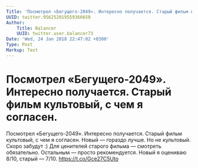 ```yaml
---
Title: 'Посмотрел «Бегущего-2049». Интересно получается. Старый фильм культовый, с чем я согласен.'
UUID: twitter.956252019559366658
Author:
    Title: Balancer
    UUID: twitter.user.balancer73
Date: 'Wed, 24 Jan 2018 22:47:02 +0300'
Type: Post
Markup: Text
---
```


# Посмотрел «Бегущего-2049». Интересно получается. Старый фильм культовый, с чем я согласен.

Посмотрел «Бегущего-2049». Интересно получается. Старый
фильм культовый, с чем я согласен. Новый — гораздо лучше. Но
не культовый. Скоро забудут :) Для ценителей старого фильма
— смотреть обязательно. Остальным — просто рекомендуется.
Новый я оцениваю 8/10, старый — 7/10.
https://t.co/Gce27C5Uto